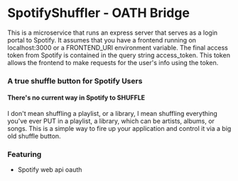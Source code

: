 # SpotifyShuffler - OATH Bridge

This is a microservice that runs an express server that serves as a login portal to Spotify. It assumes that you have a frontend running on localhost:3000 or a FRONTEND_URI environment variable. The final access token from Spotify is contained in the query string access_token. This token allows the frontend to make requests for the user's info using the token.

### A true shuffle button for Spotify Users

#### There's no current way in Spotify to SHUFFLE

I don't mean shuffling a playlist, or a library, I mean shuffling everything you've ever PUT in a playlist, a library, which can be artists, albums, or songs. This is a simple way to fire up your application and control it via a big old shuffle button.

### Featuring

-  Spotify web api oauth
